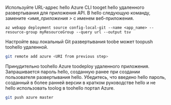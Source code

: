 Используйте URL-адрес hello Azure CLI tooget hello удаленного развертывания для приложения API. В hello следующую команду, замените  *\<имя_приложения >* с именем веб-приложения.

```azurecli-interactive
az webapp deployment source config-local-git --name <app_name> --resource-group myResourceGroup --query url --output tsv
```

Настройте ваш локальный Git развертывания toobe может toopush toohello удаленной.

```bash
git remote add azure <URI from previous step>
```

Принудительно toohello Azure toodeploy удаленного приложения. Запрашивается пароль hello, созданную ранее при создании пользователя развертывания hello. Убедитесь, что введено hello пароль, созданный в более ранней версии в кратком руководстве hello и не hello использовать toolog в toohello портал Azure.

```bash
git push azure master
```
